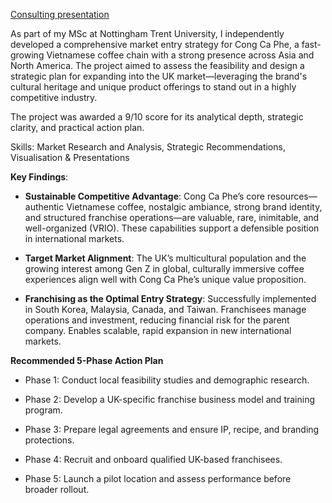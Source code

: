 [Consulting presentation](https://github.com/PhuongAnhDuong/DA_Portfolio/tree/main/Consultancy%20Projects/Business%20Expansion%20in%20the%20UK%20market/Coffee%20Chain's%20Market%20Expansion%20to%20the%20UK.pptx)

As part of my MSc at Nottingham Trent University, I independently developed a comprehensive market entry strategy for Cong Ca Phe, a fast-growing Vietnamese coffee chain with a strong presence across Asia and North America. The project aimed to assess the feasibility and design a strategic plan for expanding into the UK market—leveraging the brand's cultural heritage and unique product offerings to stand out in a highly competitive industry. 

The project was awarded a 9/10 score for its analytical depth, strategic clarity, and practical action plan. 

Skills: Market Research and Analysis, Strategic Recommendations, Visualisation & Presentations 

 
**Key Findings**:  

- **Sustainable Competitive Advantage**: Cong Ca Phe’s core resources—authentic Vietnamese coffee, nostalgic ambiance, strong brand identity, and structured franchise operations—are valuable, rare, inimitable, and well-organized (VRIO). These capabilities support a defensible position in international markets. 

- **Target Market Alignment**: The UK’s multicultural population and the growing interest among Gen Z in global, culturally immersive coffee experiences align well with Cong Ca Phe’s unique value proposition. 

- **Franchising as the Optimal Entry Strategy**: Successfully implemented in South Korea, Malaysia, Canada, and Taiwan. Franchisees manage operations and investment, reducing financial risk for the parent company. Enables scalable, rapid expansion in new international markets. 

**Recommended 5-Phase Action Plan** 

- Phase 1: Conduct local feasibility studies and demographic research. 

- Phase 2: Develop a UK-specific franchise business model and training program. 

- Phase 3: Prepare legal agreements and ensure IP, recipe, and branding protections. 

- Phase 4: Recruit and onboard qualified UK-based franchisees. 

- Phase 5: Launch a pilot location and assess performance before broader rollout. 

 

 
